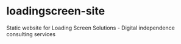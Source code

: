 # loadingscreen-site
Static website for Loading Screen Solutions - Digital independence consulting services
